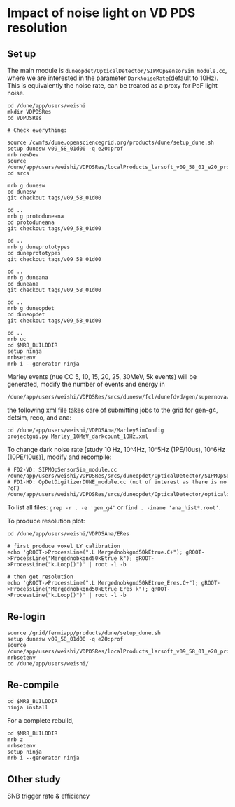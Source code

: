 # Impact of noise light on VD PDS resolution

## Set up

The main module is ```duneopdet/OpticalDetector/SIPMOpSensorSim_module.cc```, where we are interested in the parameter ```DarkNoiseRate```(default to 10Hz). This is equivalently the noise rate, can be treated as a proxy for PoF light noise.

```
cd /dune/app/users/weishi
mkdir VDPDSRes
cd VDPDSRes

# Check everything:

source /cvmfs/dune.opensciencegrid.org/products/dune/setup_dune.sh
setup dunesw v09_58_01d00 -q e20:prof
mrb newDev
source /dune/app/users/weishi/VDPDSRes/localProducts_larsoft_v09_58_01_e20_prof/setup
cd srcs

mrb g dunesw
cd dunesw
git checkout tags/v09_58_01d00

cd ..
mrb g protoduneana  
cd protoduneana
git checkout tags/v09_58_01d00

cd ..
mrb g duneprototypes  
cd duneprototypes
git checkout tags/v09_58_01d00

cd ..
mrb g duneana  
cd duneana
git checkout tags/v09_58_01d00

cd ..
mrb g duneopdet
cd duneopdet
git checkout tags/v09_58_01d00

cd ..
mrb uc
cd $MRB_BUILDDIR
setup ninja
mrbsetenv
mrb i --generator ninja
```

Marley events (nue CC 5, 10, 15, 20, 25, 30MeV, 5k events) will be generated, modify the number of events and energy in
```
/dune/app/users/weishi/VDPDSRes/srcs/dunesw/fcl/dunefdvd/gen/supernova/prodmarley_nue_mono10_dunevd10kt_1x8x14_3view_30deg.fcl
```

the following xml file takes care of submitting jobs to the grid for gen-g4, detsim, reco, and ana:
```
cd /dune/app/users/weishi/VDPDSAna/MarleySimConfig
projectgui.py Marley_10MeV_darkcount_10Hz.xml
```

To change dark noise rate [study 10 Hz, 10^4Hz, 10^5Hz (1PE/10us), 10^6Hz (10PE/10us)], modify and recompile:
```
# FD2-VD: SIPMOpSensorSim_module.cc
/dune/app/users/weishi/VDPDSRes/srcs/duneopdet/OpticalDetector/SIPMOpSensorSim.fcl
# FD1-HD: OpDetDigitizerDUNE_module.cc (not of interest as there is no PoF)
/dune/app/users/weishi/VDPDSRes/srcs/duneopdet/OpticalDetector/opticaldetectormodules_dune.fcl
```

To list all files: ```grep -r . -e 'gen_g4'``` or ```find . -iname 'ana_hist*.root'```.

To produce resolution plot:
```
cd /dune/app/users/weishi/VDPDSAna/ERes

# first produce voxel LY calibration
echo 'gROOT->ProcessLine(".L Mergednobkgnd50kEtrue.C+"); gROOT->ProcessLine("Mergednobkgnd50kEtrue k"); gROOT->ProcessLine("k.Loop()")' | root -l -b

# then get resolution
echo 'gROOT->ProcessLine(".L Mergednobkgnd50kEtrue_Eres.C+"); gROOT->ProcessLine("Mergednobkgnd50kEtrue_Eres k"); gROOT->ProcessLine("k.Loop()")' | root -l -b
```

## Re-login
```
source /grid/fermiapp/products/dune/setup_dune.sh
setup dunesw v09_58_01d00 -q e20:prof
source /dune/app/users/weishi/VDPDSRes/localProducts_larsoft_v09_58_01_e20_prof/setup
mrbsetenv
cd /dune/app/users/weishi/
```

## Re-compile

```
cd $MRB_BUILDDIR
ninja install
```

For a complete rebuild,
```
cd $MRB_BUILDDIR
mrb z
mrbsetenv
setup ninja
mrb i --generator ninja
```


## Other study

SNB trigger rate & efficiency

